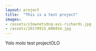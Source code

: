 ```yaml
---
layout: project
title:  "This is a test project"
images:
- /assets/z3ownetsdnq-avi-richards.jpg
- /assets/20170915_000454.jpg
---
```


Yolo molo test projectOLO
